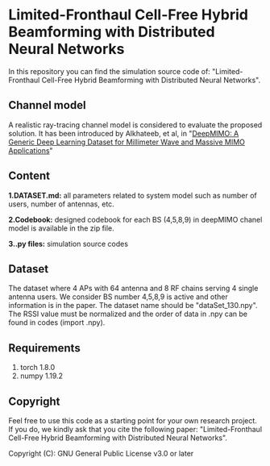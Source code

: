 # Limited-Fronthaul Cell-Free Hybrid Beamforming with Distributed Neural Networks

In this repository you can find the simulation source code of: "Limited-Fronthaul Cell-Free Hybrid Beamforming with Distributed Neural Networks".


## Channel model

A realistic ray-tracing channel model is considered to evaluate the proposed solution. It has been introduced by Alkhateeb, et al, in "[DeepMIMO: A Generic Deep Learning Dataset for Millimeter Wave and Massive MIMO Applications](<https://arxiv.org/abs/1902.06435>)"


## Content

**1.DATASET.md:** all parameters related to system model such as number of users, number of antennas, etc.

**2.Codebook:** designed codebook for each BS (4,5,8,9) in deepMIMO chanel model is available in the zip file.

**3..py files:** simulation source codes


## Dataset
The dataset where 4 APs with 64 antenna and 8 RF chains serving 4 single antenna users. We consider BS number 4,5,8,9 is active and other information is in the paper. The dataset name should be "dataSet_130.npy". The RSSI value must be normalized and the order of data in .npy can be found in codes (import .npy).

## Requirements
1. torch 1.8.0
2. numpy 1.19.2

## Copyright
Feel free to use this code as a starting point for your own research project. If you do, we kindly ask that you cite the following paper: "Limited-Fronthaul Cell-Free Hybrid Beamforming with Distributed Neural Networks".


Copyright (C): GNU General Public License v3.0 or later

